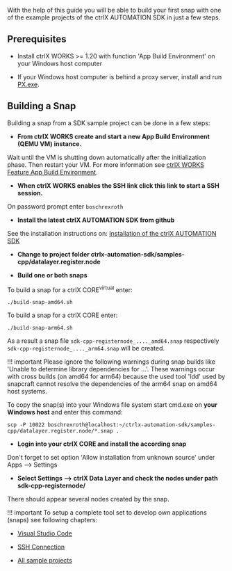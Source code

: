 With the help of this guide you will be able to build your first snap with one of the example projects of the ctrlX AUTOMATION SDK in just a few steps.

## Prerequisites

* Install ctrlX WORKS >= 1.20 with function 'App Build Environment' on your Windows host computer

* If your Windows host computer is behind a proxy server, install and run [PX.exe](px.md).

## Building a Snap

Building a snap from a SDK sample project can be done in a few steps:

* __From ctrlX WORKS create and start a new App Build Environment (QEMU VM) instance.__

Wait until the VM is shutting down automatically after the initialization phase. Then restart your VM.
For more information see [ctrlX WORKS Feature App Build Environment](setup_qemu_ctrlx_works.md).

* __When ctrlX WORKS enables the SSH link click this link to start a SSH session.__

On password prompt enter `boschrexroth`

* __Install the latest ctrlX AUTOMATION SDK from github__

See the installation instructions on: [Installation of the ctrlX AUTOMATION SDK](https://github.com/boschrexroth/ctrlx-automation-sdk)

* __Change to project folder ctrlx-automation-sdk/samples-cpp/datalayer.register.node__

* __Build one or both snaps__

To build a snap for a ctrlX CORE<sup>virtual</sup> enter:

    ./build-snap-amd64.sh

To build a snap for a ctrlX CORE enter:

    ./build-snap-arm64.sh

As a result a snap file `sdk-cpp-registernode_...._amd64.snap` respectively `sdk-cpp-registernode_...._arm64.snap` will be created.

!!! important
    Please ignore the following warnings during snap builds like
    'Unable to determine library dependencies for ...'.
    These warnings occur with cross builds (on amd64 for arm64) because the used tool 'ldd' used by snapcraft cannot resolve the dependencies of the arm64 snap on amd64 host systems.

To copy the snap(s) into your Windows file system start cmd.exe on __your Windows host__ and enter this command:

    scp -P 10022 boschrexroth@localhost:~/ctrlx-automation-sdk/samples-cpp/datalayer.register.node/*.snap .

* __Login into your ctrlX CORE and install the according snap__

Don't forget to set option 'Allow installation from unknown source' under Apps --> Settings

* __Select Settings --> ctrlX Data Layer and check the nodes under path sdk-cpp-registernode/__

There should appear several nodes created by the snap.

!!! important
    To setup a complete tool set to develop own applications (snaps) see following chapters:

* [Visual Studio Code](vscode.md)

* [SSH Connection](ssh_connection.md)

* [All sample projects](samples.md)

